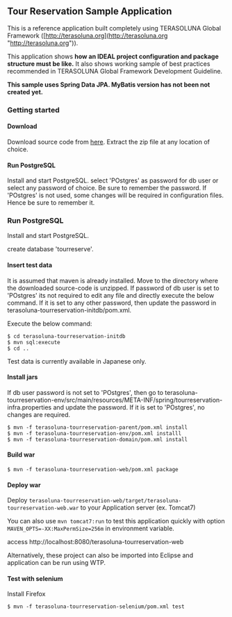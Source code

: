 ## Tour Reservation Sample Application
This is a reference application built completely using TERASOLUNA Global Framework ([http://terasoluna.org](http://terasoluna.org "http://terasoluna.org")).

This application shows **how an IDEAL project configuration and package structure must be like.** It also shows working sample of best practices recommended in TERASOLUNA Global Framework Development Guideline.

**This sample uses Spring Data JPA. MyBatis version has not been not created yet.**

### Getting started

#### Download

Download source code from [here](https://github.com/terasolunaorg/terasoluna-tourreservation/releases "here").
Extract the zip file at any location of choice.

#### Run PostgreSQL

Install and start PostgreSQL.
select 'POstgres' as password for db user or select any password of choice. Be sure to remember the password. 
If 'POstgres' is not used, some changes will be required in configuration files. Hence be sure to remember it.

### Run PostgreSQL

Install and start PostgreSQL.

create database 'tourreserve'.

#### Insert test data

It is assumed that maven is already installed.
Move to the directory where the downloaded source-code is unzipped.
If password of db user is set to 'POstgres' its not required to edit any file and directly execute the below command.
If it is set to any other password, then update the password in terasoluna-tourreservation-initdb/pom.xml.

Execute the below command:

	$ cd terasoluna-tourreservation-initdb
	$ mvn sql:execute
	$ cd ..

Test data is currently available in Japanese only.

#### Install jars

If db user password is not set to 'POstgres', then go to terasoluna-tourreservation-env/src/main/resources/META-INF/spring/tourreservation-infra.properties and update the password. If it is set to 'POstgres', no changes are required.

	$ mvn -f terasoluna-tourreservation-parent/pom.xml install
	$ mvn -f terasoluna-tourreservation-env/pom.xml installl
	$ mvn -f terasoluna-tourreservation-domain/pom.xml install

#### Build war

	$ mvn -f terasoluna-tourreservation-web/pom.xml package

#### Deploy war

Deploy `terasoluna-tourreservation-web/target/terasoluna-tourreservation-web.war` to your Application server (ex. Tomcat7)

You can also use `mvn tomcat7:run` to test this application quickly with option `MAVEN_OPTS=-XX:MaxPermSize=256m` in environment variable.

access http://localhost:8080/terasoluna-tourreservation-web

Alternatively, these project can also be imported into Eclipse and application can be run using WTP.

#### Test with selenium

Install Firefox

	$ mvn -f terasoluna-tourreservation-selenium/pom.xml test
